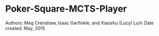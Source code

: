 # Poker-Square-MCTS-Player
Authors: Meg Crenshaw, Isaac Garfinkle, and Xiaoshu (Lucy) Lu/n
Date created: May, 2015
